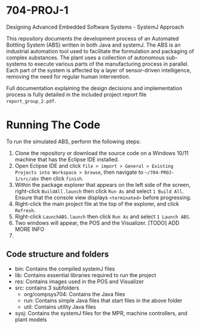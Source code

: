 # 704-PROJ-1
Designing Advanced Embedded Software Systems - SystemJ Approach

This repository documents the development process of an Automated Bottling System (ABS) written in both Java and systemJ. The ABS is an industrial automation tool used to facilitate the formulation and packaging of complex substances. The plant uses a collection of autonomous sub-systems to execute various parts of the manufacturing process in parallel. Each part of the system is affected by a layer of sensor-driven intelligence, removing the need for regular human intervention. 

Full documentation explaining the design decisions and implementation process is fully detailed in the included project report file `report_group_2.pdf`. 


# Running The Code
To run the simulated ABS, perform the following steps:
1. Clone the repository or download the source code on a Windows 10/11 machine that has the Eclipse IDE installed. 
2. Open Eclipse IDE and click `file > import > General > Existing Projects into Workspace > browse`, then navigate to `~/704-PROJ-1/src/abs` then click `finish`. 
3. Within the package explorer that appears on the left side of the screen, right-click `BuildAll.launch` then click `Run As` and select `1 Build All`. Ensure that the console view displays `<terminated>` before progressing.
4. Right-click the main project file at the top of the explorer, and click `Refresh`.
5. Right-click `LaunchABS.launch` then click `Run As` and select `1 Launch ABS`.
6. Two windows will appear, the POS and the Visualizer. [TODO] ADD MORE INFO
7. 

## Code structure and folders
- bin: Contains the compiled systemJ files
- lib: Contains essential libraries required to run the project
- res: Contains images used in the POS and Visualizer
- src: contains 3 subfolders
  - org/compsys704: Contains the Java files 
  - run: Contains simple Java files that start files in the above folder
  - util: Contains utility Java files 
- sysj: Contains the systemJ files for the MPR, machine controllers, and plant models


